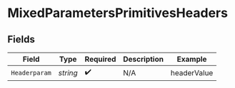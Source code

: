 # MixedParametersPrimitivesHeaders


## Fields

| Field              | Type               | Required           | Description        | Example            |
| ------------------ | ------------------ | ------------------ | ------------------ | ------------------ |
| `Headerparam`      | *string*           | :heavy_check_mark: | N/A                | headerValue        |
